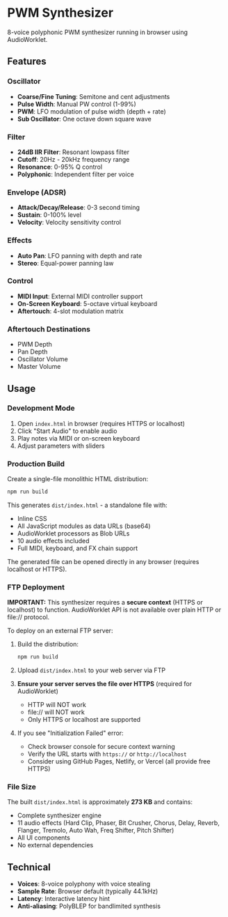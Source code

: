 # PWM Synthesizer

8-voice polyphonic PWM synthesizer running in browser using AudioWorklet.

## Features

### Oscillator

- **Coarse/Fine Tuning**: Semitone and cent adjustments
- **Pulse Width**: Manual PW control (1-99%)
- **PWM**: LFO modulation of pulse width (depth + rate)
- **Sub Oscillator**: One octave down square wave

### Filter

- **24dB IIR Filter**: Resonant lowpass filter
- **Cutoff**: 20Hz - 20kHz frequency range
- **Resonance**: 0-95% Q control
- **Polyphonic**: Independent filter per voice

### Envelope (ADSR)

- **Attack/Decay/Release**: 0-3 second timing
- **Sustain**: 0-100% level
- **Velocity**: Velocity sensitivity control

### Effects

- **Auto Pan**: LFO panning with depth and rate
- **Stereo**: Equal-power panning law

### Control

- **MIDI Input**: External MIDI controller support
- **On-Screen Keyboard**: 5-octave virtual keyboard
- **Aftertouch**: 4-slot modulation matrix

### Aftertouch Destinations

- PWM Depth
- Pan Depth
- Oscillator Volume
- Master Volume

## Usage

### Development Mode

1. Open `index.html` in browser (requires HTTPS or localhost)
2. Click "Start Audio" to enable audio
3. Play notes via MIDI or on-screen keyboard
4. Adjust parameters with sliders

### Production Build

Create a single-file monolithic HTML distribution:

```bash
npm run build
```

This generates `dist/index.html` - a standalone file with:

- Inline CSS
- All JavaScript modules as data URLs (base64)
- AudioWorklet processors as Blob URLs
- 10 audio effects included
- Full MIDI, keyboard, and FX chain support

The generated file can be opened directly in any browser (requires localhost or HTTPS).

### FTP Deployment

**IMPORTANT:** This synthesizer requires a **secure context** (HTTPS or localhost) to function. AudioWorklet API is not available over plain HTTP or file:// protocol.

To deploy on an external FTP server:

1. Build the distribution:
   ```bash
   npm run build
   ```

2. Upload `dist/index.html` to your web server via FTP

3. **Ensure your server serves the file over HTTPS** (required for AudioWorklet)
   - HTTP will NOT work
   - file:// will NOT work
   - Only HTTPS or localhost are supported

4. If you see "Initialization Failed" error:
   - Check browser console for secure context warning
   - Verify the URL starts with `https://` or `http://localhost`
   - Consider using GitHub Pages, Netlify, or Vercel (all provide free HTTPS)

### File Size

The built `dist/index.html` is approximately **273 KB** and contains:
- Complete synthesizer engine
- 11 audio effects (Hard Clip, Phaser, Bit Crusher, Chorus, Delay, Reverb, Flanger, Tremolo, Auto Wah, Freq Shifter, Pitch Shifter)
- All UI components
- No external dependencies

## Technical

- **Voices**: 8-voice polyphony with voice stealing
- **Sample Rate**: Browser default (typically 44.1kHz)
- **Latency**: Interactive latency hint
- **Anti-aliasing**: PolyBLEP for bandlimited synthesis
